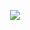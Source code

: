 <p align="center">
  <img src="https://github.com/Macc0de/C_collection/assets/138070020/4c6ff957-bfb5-44d2-83ce-95ee020ba9b0">
</p>
